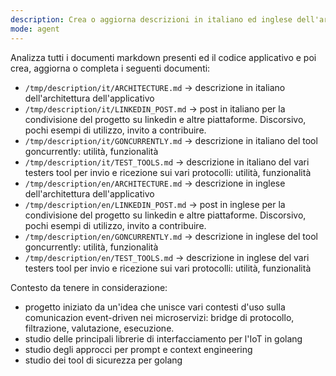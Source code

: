 ```yaml
---
description: Crea o aggiorna descrizioni in italiano ed inglese dell'architettura e dei tool principali del progetto.
mode: agent
---
```


Analizza tutti i documenti markdown presenti ed il codice applicativo e poi crea, aggiorna o completa i seguenti documenti:

- `/tmp/description/it/ARCHITECTURE.md` -> descrizione in italiano dell'architettura dell'applicativo
- `/tmp/description/it/LINKEDIN_POST.md` -> post in italiano per la condivisione del progetto su linkedin e altre piattaforme. Discorsivo, pochi esempi di utilizzo, invito a contribuire.
- `/tmp/description/it/GONCURRENTLY.md` -> descrizione in italiano del tool goncurrently: utilità, funzionalità
- `/tmp/description/it/TEST_TOOLS.md` -> descrizione in italiano del vari testers tool per invio e ricezione sui vari protocolli: utilità, funzionalità
- `/tmp/description/en/ARCHITECTURE.md` -> descrizione in inglese dell'architettura dell'applicativo
- `/tmp/description/en/LINKEDIN_POST.md` -> post in inglese per la condivisione del progetto su linkedin e altre piattaforme. Discorsivo, pochi esempi di utilizzo, invito a contribuire.
- `/tmp/description/en/GONCURRENTLY.md` -> descrizione in inglese del tool goncurrently: utilità, funzionalità
- `/tmp/description/en/TEST_TOOLS.md` -> descrizione in inglese del vari testers tool per invio e ricezione sui vari protocolli: utilità, funzionalità

Contesto da tenere in considerazione:

- progetto iniziato da un'idea che unisce vari contesti d'uso sulla comunicazion event-driven nei microservizi: bridge di protocollo, filtrazione, valutazione, esecuzione.
- studio delle principali librerie di interfacciamento per l'IoT in golang
- studio degli approcci per prompt e context engineering
- studio dei tool di sicurezza per golang